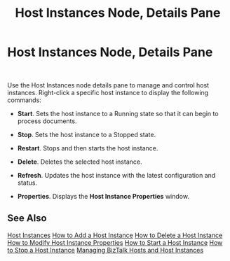 ﻿---
title: Host Instances Node, Details Pane
TOCTitle: Host Instances Node, Details Pane
ms:assetid: 01f0f584-30a5-4d5c-a6a9-6778b22a46d4
ms:mtpsurl: https://msdn.microsoft.com/en-us/library/Aa546760(v=BTS.80)
ms:contentKeyID: 51525880
ms.date: 08/30/2017
mtps_version: v=BTS.80
f1_keywords:
- bts10.admin.resultsobject.hostinstance
---

# Host Instances Node, Details Pane

 

Use the Host Instances node details pane to manage and control host instances. Right-click a specific host instance to display the following commands:

  - **Start**. Sets the host instance to a Running state so that it can begin to process documents.

  - **Stop**. Sets the host instance to a Stopped state.

  - **Restart**. Stops and then starts the host instance.

  - **Delete**. Deletes the selected host instance.

  - **Refresh**. Updates the host instance with the latest configuration and status.

  - **Properties**. Displays the **Host Instance Properties** window.

## See Also

[Host Instances](https://msdn.microsoft.com/en-us/library/aa560673\(v=bts.80\))  
[How to Add a Host Instance](https://msdn.microsoft.com/en-us/library/aa577483\(v=bts.80\))  
[How to Delete a Host Instance](https://msdn.microsoft.com/en-us/library/aa559563\(v=bts.80\))  
[How to Modify Host Instance Properties](https://msdn.microsoft.com/en-us/library/aa577841\(v=bts.80\))  
[How to Start a Host Instance](https://msdn.microsoft.com/en-us/library/aa577955\(v=bts.80\))  
[How to Stop a Host Instance](https://msdn.microsoft.com/en-us/library/aa547830\(v=bts.80\))  
[Managing BizTalk Hosts and Host Instances](https://msdn.microsoft.com/en-us/library/aa561042\(v=bts.80\))

